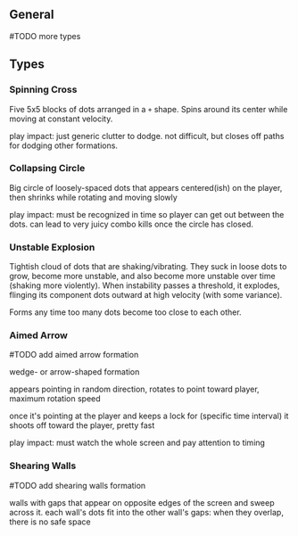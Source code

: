 ## General
#TODO more types

## Types
### Spinning Cross
Five 5x5 blocks of dots arranged in a `+` shape. Spins around its center while moving at constant velocity.

play impact: just generic clutter to dodge. not difficult, but closes off paths for dodging other formations.

### Collapsing Circle
Big circle of loosely-spaced dots that appears centered(ish) on the player, then shrinks while rotating and moving slowly

play impact: must be recognized in time so player can get out between the dots. can lead to very juicy combo kills once the circle has closed.

### Unstable Explosion
Tightish cloud of dots that are shaking/vibrating. They suck in loose dots to grow, become more unstable, and also become more unstable over time (shaking more violently). When instability passes a threshold, it explodes, flinging its component dots outward at high velocity (with some variance).

Forms any time too many dots become too close to each other.
### Aimed Arrow
#TODO add aimed arrow formation

wedge- or arrow-shaped formation

appears pointing in random direction, rotates to point toward player, maximum rotation speed

once it's pointing at the player and keeps a lock for (specific time interval) it shoots off toward the player, pretty fast

play impact: must watch the whole screen and pay attention to timing

### Shearing Walls
#TODO add shearing walls formation

walls with gaps that appear on opposite edges of the screen and sweep across it. each wall's dots fit into the other wall's gaps: when they overlap, there is no safe space